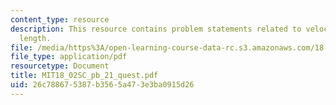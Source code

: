 ```yaml
---
content_type: resource
description: This resource contains problem statements related to velocity and arc
  length.
file: /media/https%3A/open-learning-course-data-rc.s3.amazonaws.com/18-02sc-multivariable-calculus-fall-2010/26c788675387b3565a473e3ba0915d26_MIT18_02SC_pb_21_quest.pdf
file_type: application/pdf
resourcetype: Document
title: MIT18_02SC_pb_21_quest.pdf
uid: 26c78867-5387-b356-5a47-3e3ba0915d26
---
```

